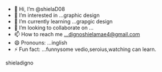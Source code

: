 - 👋 Hi, I’m @shielaD08
- 👀 I’m interested in ...graphic design
- 🌱 I’m currently learning ...grapgic design
- 💞️ I’m looking to collaborate on ...
- 📫 How to reach me ...dignoshielamae4@gmail.com
- 😄 Pronouns: ...inglish
- ⚡ Fun fact: ...funnysome vedio,seroius,watching can learn.

<!---
shielaD08/shielaD08 is a ✨ special ✨ repository because its `README.md` (this file) appears on your GitHub profile.
You can click the Preview link to take a look at your changes.
--->shieladigno 
